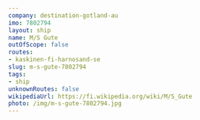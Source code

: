 ```yaml
---
company: destination-gotland-au
imo: 7802794
layout: ship
name: M/S Gute
outOfScope: false
routes:
- kaskinen-fi-harnosand-se
slug: m-s-gute-7802794
tags:
- ship
unknownRoutes: false
wikipediaUrl: https://fi.wikipedia.org/wiki/M/S_Gute
photo: /img/m-s-gute-7802794.jpg
---
```

